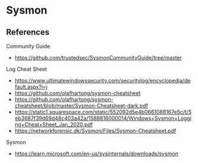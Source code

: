 # Sysmon

## References
Community Guide
- https://github.com/trustedsec/SysmonCommunityGuide/tree/master

Log Cheat Sheet
- https://www.ultimatewindowssecurity.com/securitylog/encyclopedia/default.aspx?i=j
- https://github.com/olafhartong/sysmon-cheatsheet
- https://github.com/olafhartong/sysmon-cheatsheet/blob/master/Sysmon-Cheatsheet-dark.pdf
- https://static1.squarespace.com/static/552092d5e4b0661088167e5c/t/5eb3687f39d69d48c403a42a/1588816000014/Windows+Sysmon+Logging+Cheat+Sheet_Jan_2020.pdf
- https://networkforensic.dk/Sysmon/Files/Sysmon-Cheatsheet.pdf

Sysmon 
- https://learn.microsoft.com/en-us/sysinternals/downloads/sysmon